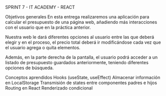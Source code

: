 SPRINT 7 - IT ACADEMY - REACT

Objetivos generales
En esta entrega realizaremos una aplicación para calcular el presupuesto de una página web, añadiendo más interacciones con el usuario que en la práctica anterior.

Nuestra web le dará diferentes opciones al usuario entre las que deberá elegir y en el proceso, el precio total deberá ir modificándose cada vez que el usuario agrega o quita elementos.

Además, en la parte derecha de la pantalla, el usuario podrá acceder a un listado de presupuesto guardados anteriormente, teniendo diferentes opciones de búsqueda.

Conceptos aprendidos
Hooks (useState, useEffect)
Almacenar información en LocalStorage
Transmisión de states entre componentes padres e hijos
Routing en React
Renderizado condicional
